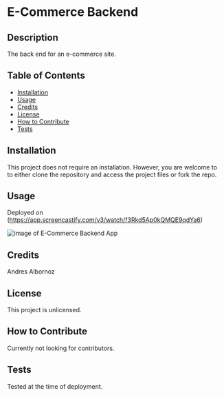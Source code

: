 # E-Commerce Backend

## Description
The back end for an e-commerce site.

## Table of Contents
- [Installation](#installation)
- [Usage](#usage)
- [Credits](#credits)
- [License](#license)
- [How to Contribute](#how-to-contribute)
- [Tests](#tests)

## Installation
This project does not require an installation. However, you are welcome to to either clone the repository and access the project files or fork the repo.

## Usage
Deployed on (https://app.screencastify.com/v3/watch/f3Rkd5Ap0kQMQE9qdYa6)

![image of E-Commerce Backend App](...........)

## Credits
Andres Albornoz

## License
This project is unlicensed.

## How to Contribute
Currently not looking for contributors.

## Tests
Tested at the time of deployment.
